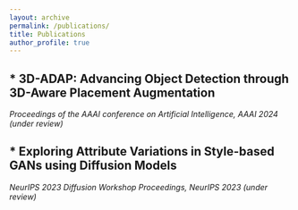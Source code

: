 ```yaml
---
layout: archive
permalink: /publications/
title: Publications
author_profile: true
---
```



## * 3D-ADAP: Advancing Object Detection through 3D-Aware Placement Augmentation
_Proceedings of the AAAI conference on Artificial Intelligence, AAAI 2024 (under review)_


## * Exploring Attribute Variations in Style-based GANs using Diffusion Models
_NeurIPS 2023 Diffusion Workshop Proceedings, NeurIPS 2023 (under review)_
